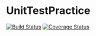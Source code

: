 # UnitTestPractice
[![Build Status](https://travis-ci.org/lcnorine/UnitTestPractice.svg?branch=master)](https://travis-ci.org/lcnorine/UnitTestPractice)
[![Coverage Status](https://coveralls.io/repos/github/lcnorine/UnitTestPractice/badge.svg?branch=master)](https://coveralls.io/github/lcnorine/UnitTestPractice?branch=master)
